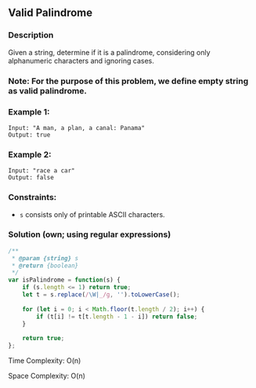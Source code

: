 ## Valid Palindrome
### Description
Given a string, determine if it is a palindrome, considering only alphanumeric characters and ignoring cases.

### Note: For the purpose of this problem, we define empty string as valid palindrome.

### Example 1:
```
Input: "A man, a plan, a canal: Panama"
Output: true
```
### Example 2:
```
Input: "race a car"
Output: false
 ```

### Constraints:

- `s` consists only of printable ASCII characters.


### Solution (own; using regular expressions)
```javascript
/**
 * @param {string} s
 * @return {boolean}
 */
var isPalindrome = function(s) {
    if (s.length <= 1) return true;
    let t = s.replace(/\W|_/g, '').toLowerCase();
    
    for (let i = 0; i < Math.floor(t.length / 2); i++) {
        if (t[i] != t[t.length - 1 - i]) return false;
    }
    
    return true;
};
```

Time Complexity: O(n)

Space Complexity: O(n)
